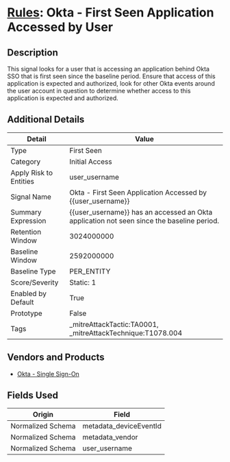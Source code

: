 # [Rules](README.md): Okta - First Seen Application Accessed by User

## Description
This signal looks for a user that is accessing an application behind Okta SSO that is first seen since the baseline period. Ensure that access of this application is expected and authorized, look for other Okta events around the user account in question to determine whether access to this application is expected and authorized.

## Additional Details
|Detail|Value|
|----|----|
|Type|First Seen|
|Category|Initial Access|
|Apply Risk to Entities|user_username|
|Signal Name|Okta - First Seen Application Accessed by {{user_username}}|
|Summary Expression|{{user_username}} has an accessed an Okta application not seen since the baseline period.|
|Retention Window|3024000000|
|Baseline Window|2592000000|
|Baseline Type|PER_ENTITY|
|Score/Severity|Static: 1|
|Enabled by Default|True|
|Prototype|False|
|Tags|_mitreAttackTactic:TA0001, _mitreAttackTechnique:T1078.004|
## Vendors and Products
- [Okta - Single Sign-On](../products/51278354-d6b5-4c8e-a8fd-8197df334e67.md)


## Fields Used

|Origin|Field|
|----|----|
|Normalized Schema|metadata_deviceEventId|
|Normalized Schema|metadata_vendor|
|Normalized Schema|user_username|


